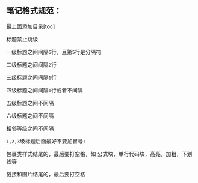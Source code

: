 ## 笔记格式规范：

最上面添加目录[toc]

标题禁止跳级

一级标题之间间隔`6`行，且第`5`行是分隔符

二级标题之间间隔`2`行

三级标题之间间隔`1`行

四级标题之间间隔`1`行或者不间隔

五级标题之间不间隔

六级标题之间不间隔

相邻等级之间不间隔

`1,2,3`级标题后面最好不要加冒号`:` 

包裹类样式结尾的，最后要打空格，如 公式块，单行代码块，高亮，加粗，下划线等

链接和图片结尾的，最后要打空格
